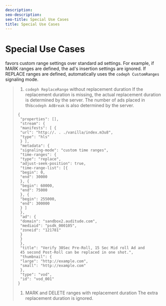 ```yaml
---
description: 
seo-description: 
seo-title: Special Use Cases
title: Special Use Cases
---
```


# Special Use Cases

favors custom range settings over standard ad settings. For example, if MARK ranges are defined, the ad's insertion settings are ignored. If REPLACE ranges are defined,  automatically uses the `codeph CustomRanges` signaling mode.

>1. `codeph ReplaceRange` without replacement duration
>   If the replacement duration is missing, the actual replacement duration is determined by the server. The number of ads placed in this`codeph AdBreak` is also determined by the server.
>   ```
>   {
>    "properties": [],
>    "stream": {
>    "manifests": [ {
>    "url": "http://. . ./vanilla/index.m3u8",
>    "type": "hls"
>    } ],
>    "metadata": {
>    "signaling-mode": "custom time ranges",
>    "time-ranges": {
>    "type": "replace",
>    "adjust-seek-position": true,
>    "time-range-list": [{
>    "begin": 0,
>    "end": 30000
>    }, {
>    "begin": 60000,
>    "end": 75000
>    }, {
>    "begin": 255000,
>    "end": 300000
>    } ]
>    },
>    "ad": { 
>    "domain": "sandbox2.auditude.com",
>    "mediaid": "psdk_000105",
>    "zoneid": "121781"
>    } 
>    }
>    },
>    "title": "Verify 30Sec Pre-Roll, 15 Sec Mid roll Ad and 
>    45 second Post-Roll can be replaced in one shot.",
>    "thumbnail": {
>    "large": "http://example.com",
>    "small": "http://example.com"
>    },
>    "type": "vod",
>    "id": "vod_001"
>   }
>   
>   ```
>   
>   
>1. MARK and DELETE ranges with replacement duration
>   The extra replacement duration is ignored.
>   
>   
